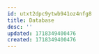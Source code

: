```yaml
---
id: utxt2dpc9ytwb941oz4nfg8
title: Database
desc: ''
updated: 1718349400476
created: 1718349400476
---
```


